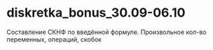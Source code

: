 # diskretka_bonus_30.09-06.10
Составление СКНФ по введённой формуле. Произвольное кол-во переменных, операций, скобок

